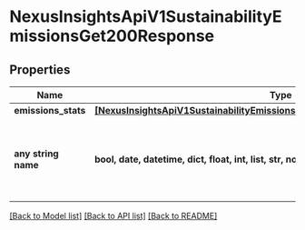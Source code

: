 # NexusInsightsApiV1SustainabilityEmissionsGet200Response


## Properties
Name | Type | Description | Notes
------------ | ------------- | ------------- | -------------
**emissions_stats** | [**[NexusInsightsApiV1SustainabilityEmissionsGet200ResponseEmissionsStatsInner]**](NexusInsightsApiV1SustainabilityEmissionsGet200ResponseEmissionsStatsInner.md) |  | [optional] 
**any string name** | **bool, date, datetime, dict, float, int, list, str, none_type** | any string name can be used but the value must be the correct type | [optional]

[[Back to Model list]](../README.md#documentation-for-models) [[Back to API list]](../README.md#documentation-for-api-endpoints) [[Back to README]](../README.md)


